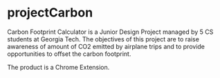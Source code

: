 # projectCarbon
Carbon Footprint Calculator is a Junior Design Project managed by 5 CS students at Georgia Tech.
The objectives of this project are to raise awareness of amount of CO2 emitted by airplane trips and to provide opportunities to offset the carbon footprint.

The product is a Chrome Extension.
